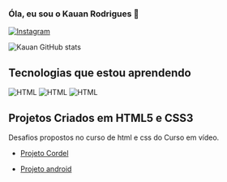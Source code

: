 ### Óla, eu sou o Kauan Rodrigues 🤙


[![Instagram](https://img.shields.io/badge/Instagram-E4405F?style=for-the-badge&logo=instagram&logoColor=white)](https://www.instagram.com/kauan_mrl/)

![Kauan GitHub stats](https://github-readme-stats.vercel.app/api?username=Kauanrodrigues01&show_icons=true&theme=dracula)

## Tecnologias que estou aprendendo

![HTML](https://img.shields.io/badge/HTML5-E34F26?style=for-the-badge&logo=html5&logoColor=white)  ![HTML](https://img.shields.io/badge/CSS3-1572B6?style=for-the-badge&logo=css3&logoColor=white)  ![HTML](https://img.shields.io/badge/JavaScript-F7DF1E?style=for-the-badge&logo=javascript&logoColor=black)

## Projetos Criados em HTML5 e CSS3

Desafios propostos no curso de html e css do Curso em vídeo.
- [Projeto Cordel](https://kauanrodrigues01.github.io/projeto-cordel/)

- [Projeto android](https://kauanrodrigues01.github.io/projeto-android/)
